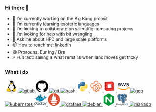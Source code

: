 ### Hi there 👋

- 🔭 I’m currently working on the Big Bang project
- 🌱 I’m currently learning esoteric languages
- 👯 I’m looking to collaborate on scientific computing projects
- 🤔 I’m looking for help with bit wrangling
- 💬 Ask me about HPC and large scale platforms
- 📫 How to reach me: linkedin
- 😄 Pronouns: Eur Ing / Drs
- ⚡ Fun fact: sailing is what remains when land moves get tricky

<h3 align="left">What I do</h3>
<p align="left">
 <a href="https://www.linux.org/" target="_blank"> <img src="https://raw.githubusercontent.com/devicons/devicon/master/icons/linux/linux-original.svg" alt="linux" width="40" height="40"/> </a>
 <a href="https://gitlab.com/" target="_blank"> <img src="https://upload.wikimedia.org/wikipedia/commons/thumb/1/18/GitLab_Logo.svg/1200px-GitLab_Logo.svg.png" alt="gitlab" width="40" height="40"/> </a>
 <a href="https://github.com/" target="_blank"> <img src="https://github.com/shalomb/shalomb/raw/master/img/github.png" alt="github" width="40" height="40"/> </a>
 <a href="https://git-scm.com/" target="_blank"> <img src="https://www.vectorlogo.zone/logos/git-scm/git-scm-icon.svg" alt="git" width="40" height="40"/> </a>
 <a href="https://www.gnu.org/software/bash/" target="_blank"> <img src="https://www.vectorlogo.zone/logos/gnu_bash/gnu_bash-icon.svg" alt="bash" width="40" height="40"/> </a>
 <a href="https://www.python.org" target="_blank"> <img src="https://raw.githubusercontent.com/devicons/devicon/master/icons/python/python-original.svg" alt="python" width="40" height="40"/> </a>
 <a href="https://en.wikipedia.org/wiki/Platform_as_a_service" target="_blank"> <img src="https://github.com/shalomb/shalomb/raw/master/img/paas.png" alt="PaaS" width="40" height="40"/> </a>
 <a href="https://openstack.org" target="_blank"> <img src="https://github.com/shalomb/shalomb/raw/master/img/openstack.png" alt="openstack" width="40" height="40"/> </a>
<a href="https://aws.amazon.com" target="_blank"> <img src="https://raw.githubusercontent.com/devicons/devicon/master/icons/amazonwebservices/amazonwebservices-original-wordmark.svg" alt="aws" width="40" height="40"/> </a>
 <a href="https://cloud.google.com" target="_blank"> <img src="https://www.vectorlogo.zone/logos/google_cloud/google_cloud-icon.svg" alt="gcp" width="40" height="40"/> </a>
 <a href="https://kubernetes.io" target="_blank"> <img src="https://www.vectorlogo.zone/logos/kubernetes/kubernetes-icon.svg" alt="kubernetes" width="40" height="40"/> </a>
 <a href="https://www.docker.com/" target="_blank"> <img src="https://raw.githubusercontent.com/devicons/devicon/master/icons/docker/docker-original-wordmark.svg" alt="docker" width="40" height="40"/> </a>
 <a href="https://prometheus.io/" target="_blank"> <img src="https://github.com/shalomb/shalomb/raw/master/img/prometheus.png" alt="prometheus" width="40" height="40"/> </a>
 <a href="https://grafana.com/" target="_blank"> <img src="https://www.vectorlogo.zone/logos/grafana/grafana-icon.svg" alt="grafana" width="40" height="40"/> </a>
 <a href="https://www.debian.org/" target="_blank"> <img src="https://brandslogos.com/wp-content/uploads/images/large/debian-logo.png" alt="debian" width="40" height="40"/> </a>
 <a href="https://www.nginx.com/" target="_blank"> <img src="https://raw.githubusercontent.com/devicons/devicon/master/icons/nginx/nginx-original.svg" alt="nginx" width="40" height="40"/> </a>
 <a href="https://www.postgresql.org" target="_blank"> <img src="https://raw.githubusercontent.com/devicons/devicon/master/icons/postgresql/postgresql-original-wordmark.svg" alt="postgresql" width="40" height="40"/> </a>
 <a href="https://mariadb.org/" target="_blank"> <img src="https://www.vectorlogo.zone/logos/mariadb/mariadb-icon.svg" alt="mariadb" width="40" height="40"/> </a>
</a>

</p>
